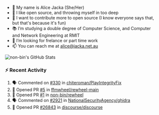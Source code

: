 - 👋 My name is Alice Jacka (She/Her)
- 💞️ I like open source, and throwing myself in too deep
- 🌱 I want to contribute more to open source (I know everyone says that, but that's because it's fun)
- 📚 I’m studying a double degree of Computer Science, and Computer and Network Engineering at RMIT
- 👀 I’m looking for frelance or part time work
- 📫 You can reach me at [alice@jacka.net.au][email]

<img alt="non-bin's GitHub Stats" src="https://github-readme-stats.vercel.app/api?username=non-bin&count_private=true&show_icons=true&theme=dark&hide_border=true" />

### :zap: Recent Activity

<!--START_SECTION:activity-->
1. 🗣 Commented on [#330](https://github.com/chiteroman/PlayIntegrityFix/issues/330) in [chiteroman/PlayIntegrityFix](https://github.com/chiteroman/PlayIntegrityFix)
2. 💪 Opened PR [#5](https://github.com/ffmwheel/rewheel-main/pull/5) in [ffmwheel/rewheel-main](https://github.com/ffmwheel/rewheel-main)
3. 💪 Opened PR [#1](https://github.com/non-bin/rewheel/pull/1) in [non-bin/rewheel](https://github.com/non-bin/rewheel)
4. 🗣 Commented on [#2921](https://github.com/NationalSecurityAgency/ghidra/issues/2921) in [NationalSecurityAgency/ghidra](https://github.com/NationalSecurityAgency/ghidra)
5. 💪 Opened PR [#26843](https://github.com/discourse/discourse/pull/26843) in [discourse/discourse](https://github.com/discourse/discourse)
<!--END_SECTION:activity-->


[website]: https://hihello.me/p/71c781e8-9bce-4bbe-923f-bb847fcbbebd "HiHello Card"
[email]: mailto:alice@jacka.net.au "alice@jacka.net.au"

<!--
**jamesgeorge007/jamesgeorge007** is a ✨ _special_ ✨ repository because its `README.md` (this file) appears on your GitHub profile.

Here are some ideas to get you started:

- 🌱 I’m currently learning ...
- 👯 I’m looking to collaborate on ...
- 🤔 I’m looking for help with ...
- 💬 Ask me about ...
- 😄 Pronouns: ...
- ⚡ Fun fact: ...
-->
